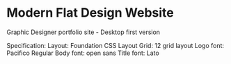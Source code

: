 # Modern Flat Design Website
Graphic Designer portfolio site - Desktop first version

Specification:
Layout: Foundation CSS
Layout Grid: 12 grid layout
Logo font: Pacifico Regular
Body font: open sans
Title font: Lato
